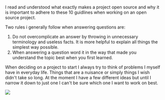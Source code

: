 I read and understood what exactly makes a project open source and why it is important to adhere to these 
10 guidlines when working on an open source project.

Two rules i generally follow when answering questions are:
  1. Do not overcomplicate an answer by throwing in unnecessary terminology and useless facts. It is more helpful to explain
  all things the simplest way possible.
  2. When answering a question word it in the way that made you understand the topic best when you first learned.

When deciding on a project to start I always try to think of problems I myself have in everyday life. Things that are a nuisance
or simply things I wish didn't take so long. At the moment I have a few different ideas but until I narrow it down to just one I
can't be sure which one I want to work on best.

![](csci2961/Maze.PNG)
![]()
